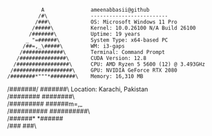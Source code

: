                A               ameenabbasii@github
              /#\              -------------------------
             /###\             OS: Microsoft Windows 11 Pro 
            /#####\            Kernel: 10.0.26100 N/A Build 26100  
           /#######\           Uptime: 19 years  
          _ "=######\          System Type: x64-based PC 
         /##=,_\#####\         WM: i3-gaps  
        /#############\        Terminal: Command Prompt  
       /###############\       CUDA Version: 12.8   
      /#################\      CPU: AMD Ryzen 5 5600 (12) @ 3.493GHz  
     /###################\     GPU: NVIDIA GeForce RTX 2080 
    /########*"""*########\    Memory: 16,310 MB  
   /#######/       \#######\   Location: Karachi, Pakistan  
  /########         ########\  
 /#########         ######m=,_  
/##########         ##########\  
/######*                *######\
/###                         ###\

